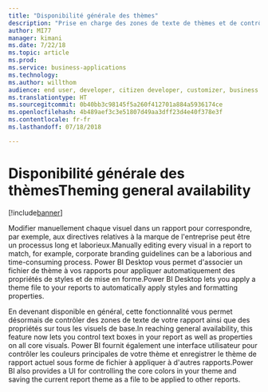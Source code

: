 ```yaml
---
title: "Disponibilité générale des thèmes"
description: "Prise en charge des zones de texte de thèmes et de contrôles fondés sur l'interface utilisateur pour la mise à jour du thème"
author: MI77
manager: kimani
ms.date: 7/22/18
ms.topic: article
ms.prod: 
ms.service: business-applications
ms.technology: 
ms.author: willthom
audience: end user, developer, citizen developer, customizer, business analyst, IT pro
ms.translationtype: HT
ms.sourcegitcommit: 0b40bb3c98145f5a260f412701a884a5936174ce
ms.openlocfilehash: 4b489aef3c3e51807d49aa3dff23d4e40f378e3f
ms.contentlocale: fr-fr
ms.lasthandoff: 07/18/2018

---
```


# <a name="theming-general-availability"></a><span data-ttu-id="fefdd-103">Disponibilité générale des thèmes</span><span class="sxs-lookup"><span data-stu-id="fefdd-103">Theming general availability</span></span>

[!include[banner](../../../includes/banner.md)]

<span data-ttu-id="fefdd-104">Modifier manuellement chaque visuel dans un rapport pour correspondre, par exemple, aux directives relatives à la marque de l'entreprise peut être un processus long et laborieux.</span><span class="sxs-lookup"><span data-stu-id="fefdd-104">Manually editing every visual in a report to match, for example, corporate branding guidelines can be a laborious and time-consuming process.</span></span> <span data-ttu-id="fefdd-105">Power BI Desktop vous permet d'associer un fichier de thème à vos rapports pour appliquer automatiquement des propriétés de styles et de mise en forme.</span><span class="sxs-lookup"><span data-stu-id="fefdd-105">Power BI Desktop lets you apply a theme file to your reports to automatically apply styles and formatting properties.</span></span>

<span data-ttu-id="fefdd-106">En devenant disponible en général, cette fonctionnalité vous permet désormais de contrôler des zones de texte de votre rapport ainsi que des propriétés sur tous les visuels de base.</span><span class="sxs-lookup"><span data-stu-id="fefdd-106">In reaching general availability, this feature now lets you control text boxes in your report as well as properties on all core visuals.</span></span> <span data-ttu-id="fefdd-107">Power BI fournit également une interface utilisateur pour contrôler les couleurs principales de votre thème et enregistrer le thème de rapport actuel sous forme de fichier à appliquer à d'autres rapports.</span><span class="sxs-lookup"><span data-stu-id="fefdd-107">Power BI also provides a UI for controlling the core colors in your theme and saving the current report theme as a file to be applied to other reports.</span></span>

<!--
### Who uses this feature
This feature is intended for all report authors. It works without any additional setup. 
## Status
### Development status
In development
#### Target timeframe
October ‘18
-->

